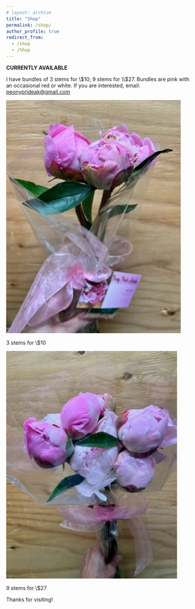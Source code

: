 ```yaml
---
# layout: archive
title: "Shop"
permalink: /shop/
author_profile: true
redirect_from:
  - /shop
  - /Shop
---
```


<!-- {% include base_path %} -->

**CURRENTLY AVAILABLE**

I have bundles of 3 stems for \\$10; 9 stems for \\$27.  Bundles are pink with an occasional red or white.  If you are interested, email: <peonyprideak@gmail.com>

![](/images/shop_page_1.jpg)

3 stems for \\$10

![](/images/shop_page_2.jpg)

9 stems for \\$27


Thanks for visiting!